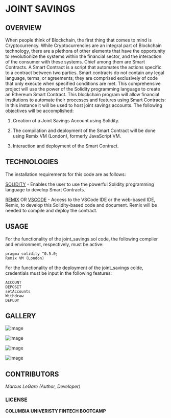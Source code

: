 # JOINT SAVINGS


## OVERVIEW

When people think of Blockchain, the first thing that comes to mind is Cryptocurrency. While Cryptocurrencies are an integral part of Blockchain technology, there are a plethora of other elements that have the opportunity to revolutionize the systems within the financial sector, and the interaction of the consumer with these systems. Chief among them are Smart Contracts. A Smart Contract is a script that automates the actions specific to a contract between two parties. Smart contracts do not contain any legal language, terms, or agreements; they are comprised exclusively of code that only execute when specified conditions are met. This comprehensive project will use the power of the Solidity programming language to create an Ethereum Smart Contract. This blockchain program will allow financial institutions to automate their processes and features using Smart Contracts: In this instance it will be used to host joint savings accounts. The following objectives will be accomplished:

1. Creation of a Joint Savings Account using Solidity.

2. The compilation and deployment of the Smart Contract will be done using Remix VM (London), formerly JavaScript VM.

3. Interaction and deployment of the Smart Contract.


## TECHNOLOGIES

The installation requirements for this code are as follows:

[SOLIDITY](https://soliditylang.org/) - Enables the user to use the powerful Solidity programming language to develop Smart Contracts.

[REMIX](https://remix.ethereum.org/) OR [VSCODE](https://code.visualstudio.com/download) - Access to the VSCode IDE or the web-based IDE, Remix, to develop this Solidity-based code and document. Remix will be needed to compile and deploy the contract.



## USAGE

For the functionality of the joint_savings.sol code, the following compiler and environment, respectively, must be active:

```solidity
pragma solidity ^0.5.0;
Remix VM (London)
```

For the functionality of the deployment of the joint_savings colde, credentials must be input in the following features:

```solidity
ACCOUNT
DEPOSIT
setAccounts
Withdraw
DEPLOY
```

## GALLERY

![image](https://github.com/MLeGare29/M20_CHALLENGE/assets/127421460/7bd4cdc9-727c-41a9-9784-1c4e3ff53e76)

![image](https://github.com/MLeGare29/M20_CHALLENGE/assets/127421460/228ea14a-0bcf-4d10-abda-b41ee9f97ee0)

![image](https://github.com/MLeGare29/M20_CHALLENGE/assets/127421460/2746ed91-40e1-41e1-8828-8cfd1e2ca1a8)

![image](https://github.com/MLeGare29/M20_CHALLENGE/assets/127421460/653c6e9c-208d-4c07-9ebe-1d820f6f9d1d)





## CONTRIBUTORS

*Marcus LeGare (Author, Developer)*

### LICENSE

**COLUMBIA UNIVERISTY FINTECH BOOTCAMP**



